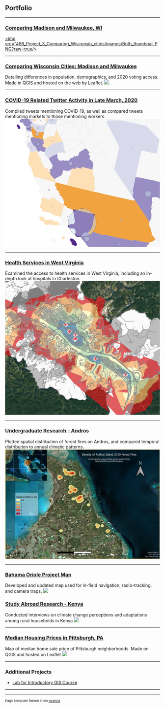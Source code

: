 ## Portfolio

---
### [Comparing Madison and Milwaukee, WI](486_Project_3_Comparing_Wisconsin_cities/Madison_Milwaukee_comparison.md)
[<img src="486_Project_3_Comparing_Wisconsin_cities/images/Both_thumbnail.PNG?raw=true/>](486_Project_3_Comparing_Wisconsin_cities/Madison_Milwaukee_comparison.md)

---
### [Comparing Wisconsin Cities: Madison and Milwaukee](486_project_2_Wisconsin/Wisconsin_2020_primary.md)
Detailing differences in population, demographics, and 2020 voting access. Made in QGIS and hosted on the web by Leaflet.
[<image src="486_project_2_Wisconsin/images/index_thumbnail.PNG"/>](486_project_2_Wisconsin/Wisconsin_2020_primary.md)

---
### [COVID-19 Related Twitter Activity in Late March, 2020](486_Lab6/covid_worker_market_tweets.md)
Compiled tweets mentioning COVID-19, as well as compared tweets mentioning markets to those mentioning workers.
[<img src="486_Lab6/images/map_thumbnail.PNG?raw=true"/>](486_Lab6/covid_worker_market_tweets.md)

---
### [Health Services in West Virginia](project1_486/West_Virginia_Health.md)
Examined the access to health services in West Virginia, including an in-depth look at hospitals in Charleston.
[<img src="project1_486/Charleston_hospitals_thumbnail.JPG?raw=true"/>](project1_486/West_Virginia_Health.md)

---
### [Undergraduate Research - Andros](Andros_SURF_project.md)
Plotted spatial distribution of forest fires on Andros, and compared temporal distribution to annual climatic patterns.
[<img src="images/GWilkins_BAHO_poster_thumbnail.PNG?raw=true"/>](Andros_SURF_project.md)

---
### [Bahama Oriole Project Map](BAHO_map_project.md)
Developed and updated map used for in-field navigation, radio-tracking, and camera traps.
[<image src="images/BAHO_worksite_map.PNG?raw=true"/>](BAHO_map_project.md)

### [Study Abroad Research - Kenya](Kenya_DR_project.md)
Conducted interviews on climate change perceptions and adaptations among rural households in Kenya
[<image src="images/Gabe_presenting_DR_Kenya.PNG?raw=true"/>](Kenya_DR_project.md)

---
### [Median Housing Prices in Pittsburgh, PA](Pittsburgh_webmap/qgis2web_2020_02_18-15_04_22_627169/index.html)
Map of median home sale price of Pittsburgh neighborhoods. Made on QGIS and hosted on Leaflet
[<image src="images/webmap_thumbnail_transparent.PNG?raw=true"/>](Pittsburgh_webmap/qgis2web_2020_02_18-15_04_22_627169/index.html)

---
### Additional Projects

- [Lab for Introductory GIS Course](pdf/Wilkins_Lab_12.pdf)

---




---
<p style="font-size:11px">Page template forked from <a href="https://github.com/evanca/quick-portfolio">evanca</a></p>
<!-- Remove above link if you don't want to attibute -->
